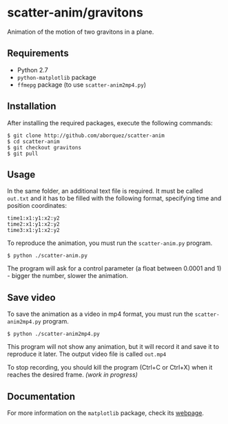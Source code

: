 # scatter-anim/gravitons

Animation of the motion of two gravitons in a plane.

## Requirements

* Python 2.7
* `python-matplotlib` package
* `ffmepg` package (to use `scatter-anim2mp4.py`)

## Installation

After installing the required packages, execute the following commands:
```
$ git clone http://github.com/aborquez/scatter-anim
$ cd scatter-anim
$ git checkout gravitons
$ git pull
```

## Usage

In the same folder, an additional text file is required. It must be called `out.txt` and it has to be filled with the following format, specifying time and position coordinates:
```
time1:x1:y1:x2:y2
time2:x1:y1:x2:y2
time3:x1:y1:x2:y2
```

To reproduce the animation, you must run the `scatter-anim.py` program.
```
$ python ./scatter-anim.py
```
The program will ask for a control parameter (a float between 0.0001 and 1) - bigger the number, slower the animation.

## Save video

To save the animation as a video in mp4 format, you must run the `scatter-anim2mp4.py` program.
```
$ python ./scatter-anim2mp4.py
```
This program will not show any animation, but it will record it and save it to reproduce it later. The output video file is called `out.mp4`

To stop recording, you should kill the program (Ctrl+C or Ctrl+X) when it reaches the desired frame. *(work in progress)*

## Documentation

For more information on the `matplotlib` package, check its [webpage](https://matplotlib.org/index.html).
